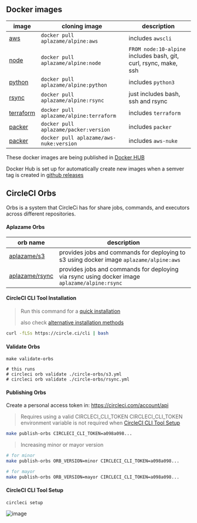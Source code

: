 

## Docker images

| image | cloning image | description |
|---|---|---|
| [aws](./aws/Dockerfile) | `docker pull aplazame/alpine:aws` | includes `awscli` |
| [node](./node/Dockerfile) | `docker pull aplazame/alpine:node` | `FROM node:10-alpine` includes bash, git, curl, rsync, make, ssh |
| [python](./python/Dockerfile) | `docker pull aplazame/alpine:python` | includes `python3` |
| [rsync](./rsync/Dockerfile) | `docker pull aplazame/alpine:rsync` | just includes bash, ssh and rsync |
| [terraform](./terraform/Dockerfile) | `docker pull aplazame/alpine:terraform` | includes `terraform` |
| [packer](./packer/Dockerfile) | `docker pull aplazame/packer:version` | includes `packer` |
| [packer](./aws-nuke/Dockerfile) | `docker pull aplazame/aws-nuke:version` | includes `aws-nuke` |

These docker images are being published in [Docker HUB](https://hub.docker.com/r/aplazame/alpine)

Docker Hub is set up for automatically create new images when a semver tag is created in [github releases](./releases)


## CircleCI Orbs

Orbs is a system that CircleCi has for share jobs, commands, and executors across different repositories.

#### Aplazame Orbs

| orb name | description |
|---|---|
| [aplazame/s3](https://circleci.com/orbs/registry/orb/aplazame/s3) | provides jobs and commands for deploying to s3 using docker image `aplazame/alpine:aws` |
| [aplazame/rsync](https://circleci.com/orbs/registry/orb/aplazame/rsync) | provides jobs and commands for deploying via rsync using docker image `aplazame/alpine:rsync` |

#### CircleCI CLI Tool Installation

> Run this command for a [quick installation](https://circleci.com/docs/2.0/local-cli/#quick-installation)
>
> also check [alternative installation methods](https://circleci.com/docs/2.0/local-cli/#alternative-installation-methods)

``` sh
curl -fLSs https://circle.ci/cli | bash
```

#### Validate Orbs

```
make validate-orbs

# this runs
# circleci orb validate ./circle-orbs/s3.yml
# circleci orb validate ./circle-orbs/rsync.yml
```

#### Publishing Orbs

Create a personal access token in: https://circleci.com/account/api

> Requires using a valid CIRCLECI_CLI_TOKEN
> CIRCLECI_CLI_TOKEN environment variable is not required when [CircleCI CLI Tool Setup](#circleci-cli-tool-setup)

``` sh
make publish-orbs CIRCLECI_CLI_TOKEN=a098a098...
```

> Increasing minor or mayor version

``` sh
# for minor
make publish-orbs ORB_VERSION=minor CIRCLECI_CLI_TOKEN=a098a098...

# for mayor
make publish-orbs ORB_VERSION=mayor CIRCLECI_CLI_TOKEN=a098a098...
```


#### CircleCI CLI Tool Setup

```
circleci setup
```

![image](https://user-images.githubusercontent.com/2305833/74728531-3a24d400-5243-11ea-8c39-2cef53f2d9fc.png)

